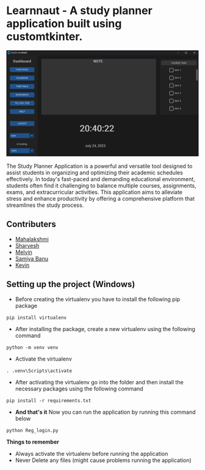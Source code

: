 # Learnnaut - A study planner application built using customtkinter.

![Dashboard](https://github.com/Cybernaut-Official/learnnaut/blob/main/dash.jpg)


The Study Planner Application is a powerful and versatile tool designed to assist students in organizing and optimizing their academic schedules effectively. 
In today's fast-paced and demanding educational environment, students often find it challenging to balance multiple courses, assignments, exams, and extracurricular activities. 
This application aims to alleviate stress and enhance productivity by offering a comprehensive platform that streamlines the study process.

## Contributers
* [Mahalakshmi](https://github.com/MahaLakshmi729)
* [Sharvesh](https://github.com/rsharvesh16)
* [Melvin](https://github.com/TalesOfAnAlpha)
* [Samiya Banu](https://github.com/Samiya-Banu)
* [Kevin](https://github.com/kjchrono03)


## Setting up the project (Windows)

* Before creating the virtualenv you have to install the following pip package

```
pip install virtualenv
```

* After installing the package, create a new virtualenv using the following command

```
python -m venv venv
```

* Activate the virtualenv

```
. .venv\Scripts\activate
```

* After activating the virtualenv go into the folder and then install the necessary packages using the following command

```
pip install -r requirements.txt
```

* **And that's it** Now you can run the application by running this command below

```
python Reg_login.py
```

**Things to remember**
* Always activate the virtualenv before running the application
* Never Delete any files (might cause problems running the application)

